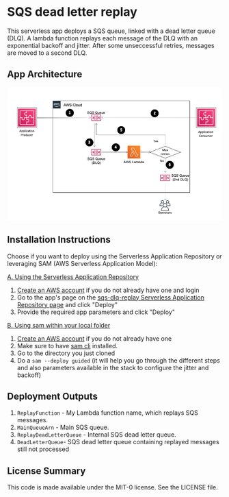 # SQS dead letter replay

This serverless app deploys a SQS queue, linked with a dead letter queue (DLQ). A lambda function replays each message of the DLQ with an exponential backoff and jitter. After some unseccessful retries, messages are moved to a second DLQ.

## App Architecture

![Architecture diagram](SQS_replay.png)

## Installation Instructions

Choose if you want to deploy using the Serverless Application Repository or leveraging SAM (AWS Serverless Application Model):

<ins>A. Using  the Serverless Application Repository</ins>
1. [Create an AWS account](https://portal.aws.amazon.com/gp/aws/developer/registration/index.html) if you do not already have one and login
1. Go to the app's page on the [sqs-dlq-replay Serverless Application Repository page](https://console.aws.amazon.com/serverlessrepo/home?region=eu-west-1#/published-applications/arn:aws:serverlessrepo:eu-west-1:862440218923:applications~sqs-dlq-replay) and click "Deploy"
1. Provide the required app parameters and click "Deploy"

<ins>B. Using sam within your local folder</ins>

1. [Create an AWS account](https://portal.aws.amazon.com/gp/aws/developer/registration/index.html) if you do not already have one
1. Make sure to have [sam cli](https://docs.aws.amazon.com/serverless-application-model/latest/developerguide/serverless-sam-cli-install.html) installed.
1. Go to the directory you just cloned
1. Do a `sam --deploy guided` (it will help you go through the different steps and also parameters available in the stack to configure the jitter and backoff)



## Deployment Outputs

1. `ReplayFunction` - My Lambda function name, which replays SQS messages.
1. `MainQueueArn` - Main SQS queue.
1. `ReplayDeadLetterQueue` - Internal SQS dead letter queue.
1. `DeadLetterQueue`- SQS dead letter queue containing replayed messages still not processed

## License Summary

This code is made available under the MIT-0 license. See the LICENSE file.

